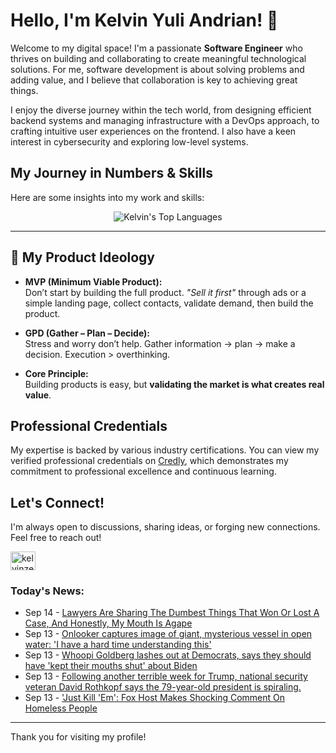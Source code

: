 # Hello, I'm Kelvin Yuli Andrian! 👋

Welcome to my digital space! I'm a passionate **Software Engineer** who thrives on building and collaborating to create meaningful technological solutions. For me, software development is about solving problems and adding value, and I believe that collaboration is key to achieving great things.

I enjoy the diverse journey within the tech world, from designing efficient backend systems and managing infrastructure with a DevOps approach, to crafting intuitive user experiences on the frontend. I also have a keen interest in cybersecurity and exploring low-level systems.

## My Journey in Numbers & Skills

Here are some insights into my work and skills:

<p align="center">
  <img src="https://github-readme-stats.vercel.app/api/top-langs/?username=kelvinzer0&layout=compact&theme=radical" alt="Kelvin's Top Languages" />
</p>

---

## 🚀 My Product Ideology

- **MVP (Minimum Viable Product):**  
  Don’t start by building the full product. *"Sell it first"* through ads or a simple landing page, collect contacts, validate demand, then build the product.

- **GPD (Gather – Plan – Decide):**  
  Stress and worry don’t help. Gather information → plan → make a decision. Execution > overthinking.

- **Core Principle:**  
  Building products is easy, but **validating the market is what creates real value**.

## Professional Credentials

My expertise is backed by various industry certifications. You can view my verified professional credentials on [Credly](https://www.credly.com/users/kelvin-yuli-andrian/badges), which demonstrates my commitment to professional excellence and continuous learning.

## Let's Connect!

I'm always open to discussions, sharing ideas, or forging new connections. Feel free to reach out!

<p align="left">
    <a href="https://linkedin.com/in/kelvinzero" target="blank"><img align="center" src="https://cdn.jsdelivr.net/npm/simple-icons@3.0.1/icons/linkedin.svg" alt="kelvinzero" height="30" width="40" /></a>
</p>

### Today's News:

<!-- feed start -->
- Sep 14 - [Lawyers Are Sharing The Dumbest Things That Won Or Lost A Case, And Honestly, My Mouth Is Agape](https://www.yahoo.com/news/articles/lawyers-sharing-dumbest-things-won-011602454.html)
- Sep 13 - [Onlooker captures image of giant, mysterious vessel in open water: 'I have a hard time understanding this'](https://www.yahoo.com/news/articles/onlooker-captures-image-giant-mysterious-234000864.html)
- Sep 13 - [Whoopi Goldberg lashes out at Democrats, says they should have 'kept their mouths shut' about Biden](https://www.yahoo.com/news/articles/whoopi-goldberg-lashes-democrats-says-210009412.html)
- Sep 13 - [Following another terrible week for Trump, national security veteran David Rothkopf says the 79-year-old president is spiraling.](https://www.yahoo.com/news/videos/following-another-terrible-week-trump-190426213.html)
- Sep 13 - ['Just Kill 'Em': Fox Host Makes Shocking Comment On Homeless People](https://www.yahoo.com/news/articles/just-kill-em-fox-host-171753345.html)
<!-- feed end -->

---

Thank you for visiting my profile!
